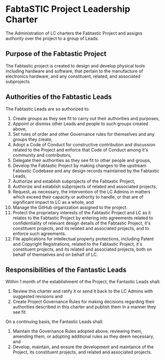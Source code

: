 # FabtaSTIC Project Leadership Charter

The Administration of LC charters the Fabtastic Project and assigns authority over the project to a group of Leads. 

## Purpose of the Fabtastic Project

The Fabtastic project is created to design and develop physical tools including hardware and software, that pertain to the manufacture of electronics hardware, and any constituent, related, and associated subprojects.

## Authorities of the Fabtastic Leads

The Fabtastic Leads are so authorized to:

1.  Create groups as they see fit to carry out their authorities and purposes,
2.  Appoint or dismiss other Leads and people to such groups created above,
3.  Set rules of order and other Governance rules for themselves and any groups they create,
4.  Adopt a Code of Conduct for constructive contribution and discussion related to the Project and enforce that Code of Conduct among it's community and contributors,
5.  Delegate their authorities as they see fit to other people and groups,
6.  Develop the Fabtastic Project by making changes to the upstream Fabtastic Codebase and any design records maintained by the Fabtastic Leads,
7.  Authorize and establish subprojects of the Fabtastic Project,
8.  Authorize and establish subprojects of related and associated projects,
9.  Request, as necessary, the intervention of the LC Admins in matters which exceed their capacity or authority to handle, or that are of significant impact to LC as a whole, and
10. Manage the GitHub organization assigned to the project.
11. Protect the proprietary interests of the Fabtastic Project and LC as it relates to the Fabtastic Project by entering into agreements related to confidentiality of relevant design details of the Fabtastic Project, it's constituent projects, and its related and associated projects, and to enforce such agreements.
12. File applications for intellectual property protections, including Patent and Copyright Registrations, related to the Fabtastic Project, it's constituent projects, and its related and associated projects, both on behalf of themselves and on behalf of LC.

## Responsibilities of the Fantastic Leads

Within 1 month of the establishment of the Project, the Fantastic Leads shall:
1. Review this charter and ratify it or send it back to the LC Admins with suggested revisions and
2. Create Project Governance Rules for making decisions regarding their authorities described in this charter and publish them in a manner they see fit.

On a continuing basis, the Fantastic Leads shall:
1. Maintain the Governance Rules adopted above, reviewing them, amending them, or adopting additional rules as they deem necessary, and
2. Develop, maintain, and ensure the development and maintance of the Project, its constituent projects, and related and associated projects.
